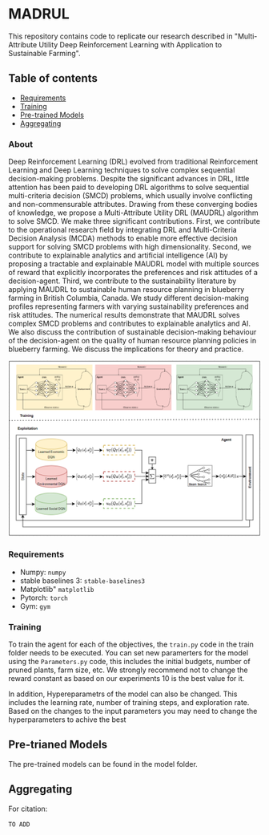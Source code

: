 # MADRUL
This repository contains code to replicate our research described in 
"Multi-Attribute Utility Deep Reinforcement Learning
with Application to Sustainable Farming". 
## Table of contents

  * [Requirements](#requirements)
  * [Training](#training)
  * [Pre-trained Models](#pre-trianed-models)
  * [Aggregating](#aggregating)

### About 
Deep Reinforcement Learning (DRL) evolved from traditional Reinforcement Learning and Deep
Learning techniques to solve complex sequential decision-making problems. Despite the significant advances
in DRL, little attention has been paid to developing DRL algorithms to solve sequential multi-criteria decision
(SMCD) problems, which usually involve conflicting and non-commensurable attributes. Drawing from these
converging bodies of knowledge, we propose a Multi-Attribute Utility DRL (MAUDRL) algorithm to solve
SMCD. We make three significant contributions. First, we contribute to the operational research field by
integrating DRL and Multi-Criteria Decision Analysis (MCDA) methods to enable more effective decision
support for solving SMCD problems with high dimensionality. Second, we contribute to explainable analytics
and artificial intelligence (AI) by proposing a tractable and explainable MAUDRL model with multiple
sources of reward that explicitly incorporates the preferences and risk attitudes of a decision-agent. Third,
we contribute to the sustainability literature by applying MAUDRL to sustainable human resource planning
in blueberry farming in British Columbia, Canada. We study different decision-making profiles representing
farmers with varying sustainability preferences and risk attitudes. The numerical results demonstrate that
MAUDRL solves complex SMCD problems and contributes to explainable analytics and AI. We also discuss
the contribution of sustainable decision-making behaviour of the decision-agent on the quality of human
resource planning policies in blueberry farming. We discuss the implications for theory and practice.

![alt text](img/1.png)

### Requirements

* Numpy: `numpy` 
* stable baselines 3: `stable-baselines3` 
* Matplotlib" `matplotlib`
* Pytorch: `torch`
* Gym: `gym`

### Training
To train the agent for each of the objectives, the `train.py` code in the train folder needs to be executed.
You can set new paramerters for the model using the `Parameters.py` code, this includes the initial budgets, number of pruned plants, 
farm size, etc. We strongly recommend not to change the reward constant as based on our experiments 10 is the best value for it.

In addition, Hypereparametrs of the model can also be changed. This includes the learning rate, number of training steps, and exploration rate.
Based on the changes to the input parameters you may need to change the hyperparameters to achive the best 



## Pre-trianed Models
The pre-trained models can be found in the model folder. 

## Aggregating


For citation:
```angular2html
TO ADD
```
